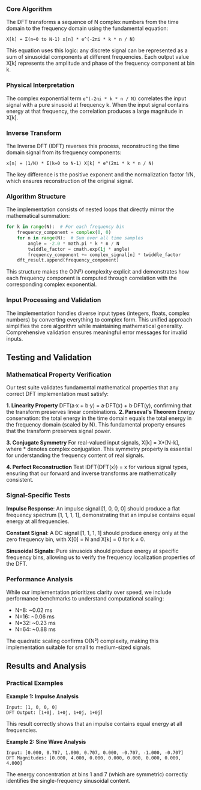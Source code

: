 ### Core Algorithm

The DFT transforms a sequence of N complex numbers from the time domain to the frequency domain using the fundamental equation:

```
X[k] = Σ(n=0 to N-1) x[n] * e^(-2πi * k * n / N)
```

This equation uses this logic: any discrete signal can be represented as a sum of sinusoidal components at different frequencies. Each output value X[k] represents the amplitude and phase of the frequency component at bin k.

### Physical Interpretation

The complex exponential term `e^(-2πi * k * n / N)` correlates the input signal with a pure sinusoid at frequency k. When the input signal contains energy at that frequency, the correlation produces a large magnitude in X[k]. 

### Inverse Transform

The Inverse DFT (IDFT) reverses this process, reconstructing the time domain signal from its frequency components:

```
x[n] = (1/N) * Σ(k=0 to N-1) X[k] * e^(2πi * k * n / N)
```

The key difference is the positive exponent and the normalization factor 1/N, which ensures reconstruction of the original signal.


### Algorithm Structure

The implementation consists of nested loops that directly mirror the mathematical summation:

```python
for k in range(N):  # For each frequency bin
    frequency_component = complex(0, 0)
    for n in range(N):  # Sum over all time samples
        angle = -2.0 * math.pi * k * n / N
        twiddle_factor = cmath.exp(1j * angle)
        frequency_component += complex_signal[n] * twiddle_factor
    dft_result.append(frequency_component)
```

This structure makes the O(N²) complexity explicit and demonstrates how each frequency component is computed through correlation with the corresponding complex exponential.

### Input Processing and Validation

The implementation handles diverse input types (integers, floats, complex numbers) by converting everything to complex form. This unified approach simplifies the core algorithm while maintaining mathematical generality. Comprehensive validation ensures meaningful error messages for invalid inputs.

## Testing and Validation

### Mathematical Property Verification

Our test suite validates fundamental mathematical properties that any correct DFT implementation must satisfy:

**1. Linearity Property**
DFT(a·x + b·y) = a·DFT(x) + b·DFT(y), confirming that the transform preserves linear combinations. 
**2. Parseval's Theorem**
Energy conservation: the total energy in the time domain equals the total energy in the frequency domain (scaled by N). This fundamental property ensures that the transform preserves signal power.

**3. Conjugate Symmetry**
For real-valued input signals, X[k] = X*[N-k], where * denotes complex conjugation. This symmetry property is essential for understanding the frequency content of real signals.

**4. Perfect Reconstruction**
Test IDFT(DFT(x)) = x for various signal types, ensuring that our forward and inverse transforms are mathematically consistent.

### Signal-Specific Tests

**Impulse Response**: An impulse signal [1, 0, 0, 0] should produce a flat frequency spectrum [1, 1, 1, 1], demonstrating that an impulse contains equal energy at all frequencies.

**Constant Signal**: A DC signal [1, 1, 1, 1] should produce energy only at the zero frequency bin, with X[0] = N and X[k] = 0 for k ≠ 0.

**Sinusoidal Signals**: Pure sinusoids should produce energy at specific frequency bins, allowing us to verify the frequency localization properties of the DFT.

### Performance Analysis

While our implementation prioritizes clarity over speed, we include performance benchmarks to understand computational scaling:

- N=8: ~0.02 ms
- N=16: ~0.06 ms
- N=32: ~0.23 ms
- N=64: ~0.88 ms

The quadratic scaling confirms O(N²) complexity, making this implementation suitable for small to medium-sized signals.

## Results and Analysis

### Practical Examples

**Example 1: Impulse Analysis**
```
Input: [1, 0, 0, 0]
DFT Output: [1+0j, 1+0j, 1+0j, 1+0j]
```
This result correctly shows that an impulse contains equal energy at all frequencies.

**Example 2: Sine Wave Analysis**
```
Input: [0.000, 0.707, 1.000, 0.707, 0.000, -0.707, -1.000, -0.707]
DFT Magnitudes: [0.000, 4.000, 0.000, 0.000, 0.000, 0.000, 0.000, 4.000]
```
The energy concentration at bins 1 and 7 (which are symmetric) correctly identifies the single-frequency sinusoidal content.